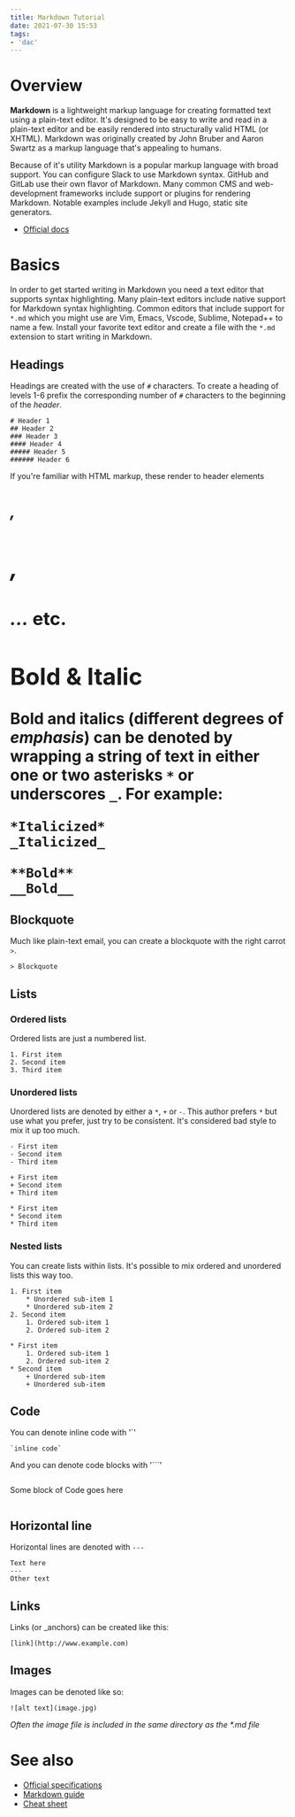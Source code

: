 ```yaml
---
title: Markdown Tutorial
date: 2021-07-30 15:53
tags:
- 'dac'
---
```


# Overview

**Markdown** is a lightweight markup language for creating formatted text using a
plain-text editor. It's designed to be easy to write and read in a plain-text
editor and be easily rendered into structurally valid HTML (or XHTML). Markdown
was originally created by John Bruber and Aaron Swartz as a markup language
that's appealing to humans. 

Because of it's utility Markdown is a popular markup language with broad
support. You can configure Slack to use Markdown syntax. GitHub and GitLab use
their own flavor of Markdown. Many common CMS and web-development frameworks
include support or plugins for rendering Markdown. Notable examples include
Jekyll and Hugo, static site generators. 

* [Official docs](https://daringfireball.net/projects/markdown/)

# Basics

In order to get started writing in Markdown you need a text editor that supports
syntax highlighting. Many plain-text editors include native support for Markdown
syntax highlighting. Common editors that include support for `*.md` which you 
might use are Vim, Emacs, Vscode, Sublime, Notepad++ to name a few. Install your
favorite text editor and create a file with the `*.md` extension to start
writing in Markdown.

## Headings

Headings are created with the use of `#` characters. To create a heading of
levels 1-6 prefix the corresponding number of `#` characters to the beginning of
the _header_.

```
# Header 1
## Header 2
### Header 3
#### Header 4
##### Header 5
###### Header 6
```

If you're familiar with HTML markup, these render to header elements 
_<h1>, <h2>, <h3> ..._ etc. 

## Bold & Italic

Bold and italics (different degrees of _emphasis_) can be denoted by wrapping a
string of text in either one or two asterisks `*` or underscores `_`. For
example: 

```
*Italicized*
_Italicized_

**Bold**
__Bold__
```

## Blockquote

Much like plain-text email, you can create a blockquote with the right carrot
`>`.

```
> Blockquote
```

## Lists

### Ordered lists

Ordered lists are just a numbered list.

```
1. First item
2. Second item
3. Third item
```

### Unordered lists

Unordered lists are denoted by either a `*`, `+` or `-`. This author prefers `*`
but use what you prefer, just try to be consistent.  It's considered bad style
to mix it up too much. 

```
- First item
- Second item
- Third item

+ First item
+ Second item
+ Third item

* First item
* Second item
* Third item
```

### Nested lists

You can create lists within lists. It's possible to mix ordered and unordered
lists this way too. 

```
1. First item
	* Unordered sub-item 1
	* Unordered sub-item 2
2. Second item
	1. Ordered sub-item 1
	2. Ordered sub-item 2

* First item
	1. Ordered sub-item 1
	2. Ordered sub-item 2
* Second item
	+ Unordered sub-item 
	+ Unordered sub-item
```

## Code

You can denote inline code with '`' 

```
`inline code`
```

And you can denote code blocks with '```'

```
```
Some block of 
Code goes here
```
```

## Horizontal line

Horizontal lines are denoted with `---`

```
Text here
---
Other text
```

## Links

Links (or _anchors) can be created like this:

```
[link](http://www.example.com)
```

## Images

Images can be denoted like so:

```
![alt text](image.jpg)
```
_Often the image file is included in the same directory as the *.md file_

# See also

* [Official specifications](https://daringfireball.net/projects/markdown/)
* [Markdown guide](https://www.markdownguide.org/getting-started/)
* [Cheat sheet](https://www.markdownguide.org/cheat-sheet/)
